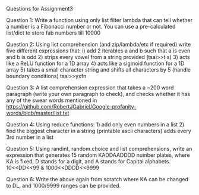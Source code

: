 Questions for Assignment3


Question 1: Write a function using only list filter lambda that can tell whether a number is a Fibonacci number or not. You can use a pre-calculated list/dict to store fab numbers till 10000


Question 2: Using list comprehension (and zip/lambda/etc if required) write five different expressions that: i) add 2 iterables a and b such that a is even and b is odd 2) strips every vowel from a string provided (tsai>>t s) 3) acts like a ReLU function for a 1D array 4) acts like a sigmoid function for a 1D array 5) takes a small character string and shifts all characters by 5 (handle boundary conditions) tsai>>yxfn

Question 3: A list comprehension expression that takes a ~200 word paragraph (write your own paragraph to check), and checks whether it has any of the swear words mentioned in https://github.com/RobertJGabriel/Google-profanity-words/blob/master/list.txt


Question 4: Using reduce functions: 1) add only even numbers in a list 2) find the biggest character in a string (printable ascii characters) adds every 3rd number in a list

Question 5: Using randint, random.choice and list comprehensions, write an expression that generates 15 random KADDAADDDD number plates, where KA is fixed, D stands for a digit, and A stands for Capital alphabets. 10<<DD<<99 & 1000<<DDDD<<9999

Question 6: Write the above again from scratch where KA can be changed to DL, and 1000/9999 ranges can be provided.
